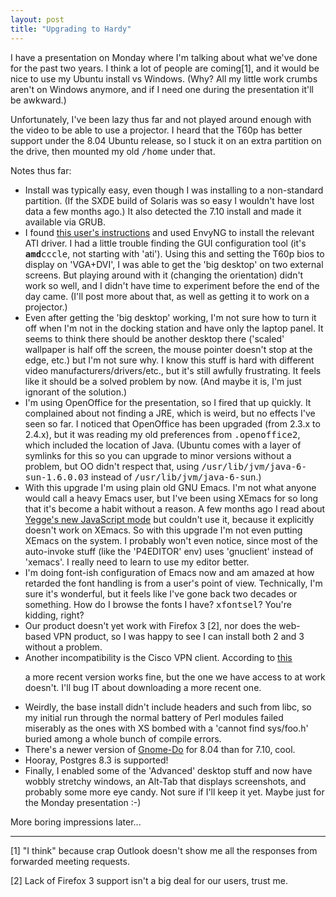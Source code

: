 ```yaml
---
layout: post
title: "Upgrading to Hardy"
---
```





<p>I have a presentation on Monday where I'm talking about what we've
done for the past two years. I think a lot of people are coming[1],
and it would be nice to use my Ubuntu install vs Windows. (Why? All my
little work crumbs aren't on Windows anymore, and if I need one during
the presentation it'll be awkward.)</p>

<p>Unfortunately, I've been lazy thus far and not played around enough
with the video to be able to use a projector. I heard that the T60p
has better support under the 8.04 Ubuntu release, so I stuck it on an
extra partition on the drive, then mounted my old <tt>/home</tt> under
that.</p>

<p>Notes thus far:</p>

<ul> 

<li>Install was typically easy, even though I was installing to a
  non-standard partition. (If the SXDE build of Solaris was so easy I
  wouldn't have lost data a few months ago.) It also detected the 7.10
  install and made it available via GRUB.</li>

<li>I found 
<a href="http://jwylie.blogspot.com/2008/06/ubuntu-804-on-my-thinkpad-t60p-part-2.html">this user's instructions</a> 
and used EnvyNG to install the relevant ATI driver. I had a little
trouble finding the GUI configuration tool (it's
<tt><b>amd</b>cccle</tt>, not starting with 'ati'). Using this and
setting the T60p bios to display on 'VGA+DVI', I was able to get the
'big desktop' on two external screens. But playing around with it
(changing the orientation) didn't work so well, and I didn't have time
to experiment before the end of the day came. (I'll post more about
that, as well as getting it to work on a projector.)</li>

<li>Even after getting the 'big desktop' working, I'm not sure how to
turn it off when I'm not in the docking station and have only the
laptop panel. It seems to think there should be another desktop there
('scaled' wallpaper is half off the screen, the mouse pointer doesn't
stop at the edge, etc.) but I'm not sure why. I know this stuff is
hard with different video manufacturers/drivers/etc., but it's still
awfully frustrating. It feels like it should be a solved problem by
now. (And maybe it is, I'm just ignorant of the solution.)</li>

<li>I'm using OpenOffice for the presentation, so I fired that up
quickly. It complained about not finding a JRE, which is weird, but no
effects I've seen so far. I noticed that OpenOffice has been
upgraded (from 2.3.x to 2.4.x), but it was reading my old preferences
from <tt>.openoffice2</tt>, which included the location of
Java. (Ubuntu comes with a layer of symlinks for this so you can
upgrade to minor versions without a problem, but OO didn't respect
that, using <tt>/usr/lib/jvm/java-6-sun-1.6.0.03</tt> instead of
<tt>/usr/lib/jvm/java-6-sun</tt>.)</li>

<li>With this upgrade I'm using plain old GNU Emacs. I'm not what
anyone would call a heavy Emacs user, but I've been using XEmacs for
so long that it's become a habit without a reason. A few months ago I
read about 
<a href="http://steve-yegge.blogspot.com/2008/03/js2-mode-new-javascript-mode-for-emacs.html">Yegge's new JavaScript mode</a>
but couldn't use it, because it explicitly doesn't work on XEmacs. So
with this upgrade I'm not even putting XEmacs on the system. I
probably won't even notice, since most of the auto-invoke stuff (like
the 'P4EDITOR' env) uses 'gnuclient' instead of 'xemacs'. I really
need to learn to use my editor better.</li>

<li>I'm doing font-ish configuration of Emacs now and am amazed at how
retarded the font handling is from a user's point of
view. Technically, I'm sure it's wonderful, but it feels like I've
gone back two decades or something. How do I browse the fonts I have?
<tt>xfontsel</tt>? You're kidding, right?</li>

<li>Our product doesn't yet work with Firefox 3 [2], nor does the
web-based VPN product, so I was happy to see I can install both 2 and
3 without a problem.</li>

<li>Another incompatibility is the Cisco VPN client. According to
<a href="http://www.blog.arun-prabha.com/2008/05/01/cisco-vpn-installation-issue-with-ubuntu-804-hardy-heron/">this</a> 

a more recent version works fine, but the one we have access to at
work doesn't. I'll bug IT about downloading a more recent one.</li>

<li>Weirdly, the base install didn't include headers and such from
libc, so my initial run through the normal battery of Perl modules
failed miserably as the ones with XS bombed with a 'cannot find
sys/foo.h' buried among a whole bunch of compile errors.</li>

<li>There's a newer version of <a href="http://do.davebsd.com/">Gnome-Do</a> 
for 8.04 than for 7.10, cool.</li>

<li>Hooray, Postgres 8.3 is supported!</li>

<li>Finally, I enabled some of the 'Advanced' desktop stuff and now have wobbly
stretchy windows, an Alt-Tab that displays screenshots, and probably
some more eye candy. Not sure if I'll keep it yet. Maybe just for the
Monday presentation :-)</li>

</ul>

<p>More boring impressions later...</p>

<hr />

<p>
[1] "I think" because crap Outlook doesn't show me all the responses
from forwarded meeting requests.
</p>

<p>
[2] Lack of Firefox 3 support isn't a big deal for our users, trust me.
</p>



